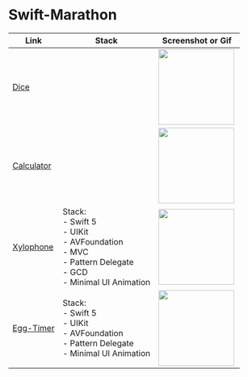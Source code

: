 # Swift-Marathon

| Link                                          | Stack                                                     | Screenshot or Gif                                      |
| --------------------------------------------- | --------------------------------------------------------- | ------------------------------------------------------- |
| [Dice](https://github.com/MaybeRT-rt/Dice)    |                                                           |        <img align="left" src="https://github.com/MaybeRT-rt/gif/blob/main/dice.png" width="150">                                                  |
| [Calculator](https://github.com/MaybeRT-rt/Calculator) |  | <img align="left" src="https://github.com/MaybeRT-rt/gif/blob/main/calc.png" width="150">                                                        |
| [Xylophone](https://github.com/MaybeRT-rt/Xylophone) | Stack: <br>- Swift 5 <br>- UIKit <br>- AVFoundation <br>- MVC <br>- Pattern Delegate <br>- GCD <br>- Minimal UI Animation | <img align="left" src="https://github.com/MaybeRT-rt/gif/blob/main/xylophone.png" width="150"> |
| [Egg-Timer](https://github.com/MaybeRT-rt/Egg-Timer) | Stack: <br>- Swift 5 <br>- UIKit <br>- AVFoundation <br>- Pattern Delegate <br>- Minimal UI Animation |  <img align="left" src="https://github.com/MaybeRT-rt/gif/blob/main/egg.png" width="150"> |
